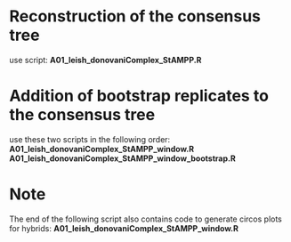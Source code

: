 
# Reconstruction of the consensus tree
use script: **A01_leish_donovaniComplex_StAMPP.R**

# Addition of bootstrap replicates to the consensus tree
use these two scripts in the following order:
**A01_leish_donovaniComplex_StAMPP_window.R**
**A01_leish_donovaniComplex_StAMPP_window_bootstrap.R**

# Note
The end of the following script also contains code to generate circos plots for hybrids:
**A01_leish_donovaniComplex_StAMPP_window.R**
